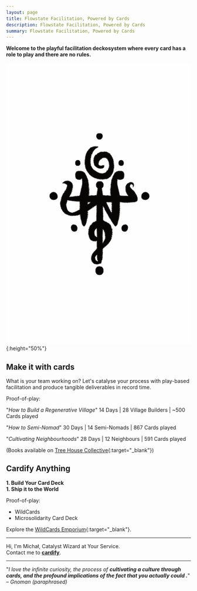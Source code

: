 ```yaml
---
layout: page
title: Flowstate Facilitation, Powered by Cards
description: Flowstate Facilitation, Powered by Cards
summary: Flowstate Facilitation, Powered by Cards
---
```


**Welcome to the playful facilitation deckosystem where every card has a role to play and there are no rules.**

![Wild Cards Sigil](/assets/wildcards-sigil.jpg){:height="50%"}

## Make it with cards
What is your team working on? Let's catalyse your process with play-based facilitation and produce tangible deliverables in record time.

Proof-of-play:

"*How to Build a Regenerative Village*"
14 Days | 28 Village Builders | ~500 Cards played

"*How to Semi-Nomad*"
30 Days | 14 Semi-Nomads | 867 Cards played

"*Cultivating Neighbourhoods*"
28 Days | 12 Neighbours | 591 Cards played

(Books available on [Tree House Collective](https://treehousecollective.earth){:target="_blank"})

## Cardify Anything
**1. Build Your Card Deck**<br>
**1. Ship it to the World**

Proof-of-play:

- WildCards
- Microsolidarity Card Deck

Explore the [WildCards Emporium](https://wildcards.gg){:target="_blank"}.

<hr>

Hi, I'm Michał, Catalyst Wizard at Your Service. <br>
Contact me to **[cardify](/contact)**.

<hr>

"*I love the infinite curiosity, the process of **cultivating a culture through cards, and the profound implications of the fact that you actually could .***"
*– Gnoman (paraphrased)*